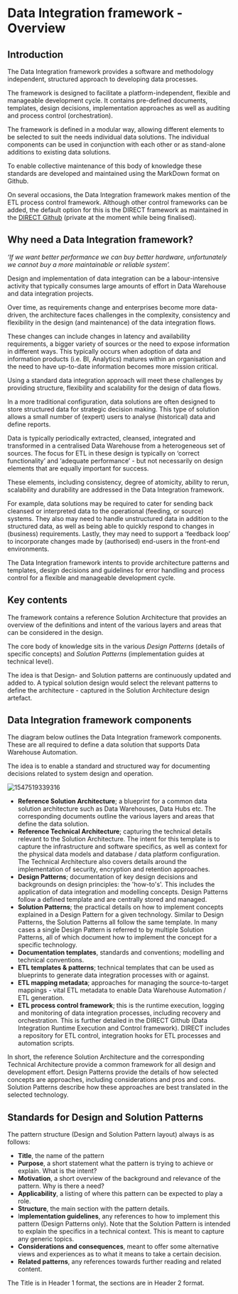 # Data Integration framework - Overview

## Introduction

The Data Integration framework provides a software and methodology independent, structured approach to developing data processes. 

The framework is designed to facilitate a platform-independent, flexible and manageable development cycle. It contains pre-defined documents, templates, design decisions, implementation approaches as well as auditing and process control (orchestration).

The framework is defined in a modular way, allowing different elements to be selected to suit the needs individual data solutions. The individual components can be used in conjunction with each other or as stand-alone additions to existing data solutions.

To enable collective maintenance of this body of knowledge these standards are developed and maintained using the MarkDown format on Github.

On several occasions, the Data Integration framework makes mention of the ETL process control framework. Although other control frameworks  can be added, the default option for this is the DIRECT framework as maintained in the [DIRECT Github](https://github.com/RoelantVos/DIRECT) (private at the moment while being finalised).

## Why need a Data Integration framework?

*‘If we want better performance we can buy better hardware, unfortunately we cannot buy a more maintainable or reliable system’.*

Design and implementation of data integration can be a labour-intensive activity that typically consumes large amounts of effort in Data Warehouse and data integration projects.

Over time, as requirements change and enterprises become more data-driven, the architecture faces challenges in the complexity, consistency and flexibility in the design (and maintenance) of the data integration flows.

These changes can include changes in latency and availability requirements, a bigger variety of sources or the need to expose information in different ways. This typically occurs when adoption of data and information products (i.e. BI, Analytics) matures within an organisation and the need to have up-to-date information becomes more mission critical.

Using a standard data integration approach will meet these challenges by providing structure, flexibility and scalability for the design of data flows.

In a more traditional configuration, data solutions are often designed to store structured data for strategic decision making. This type of solution allows a small number of (expert) users to analyse (historical) data and define reports.

Data is typically periodically extracted, cleansed, integrated and transformed in a centralised Data Warehouse from a heterogeneous set of sources. The focus for ETL in these design is typically on ‘correct functionality’ and ‘adequate performance’ - but not necessarily on design elements that are equally important for success. 

These elements, including consistency, degree of atomicity, ability to rerun, scalability and durability are addressed in the Data Integration framework. 

For example, data solutions may be required to cater for sending back cleansed or interpreted data to the operational (feeding, or source) systems. They also may need to handle unstructured data in addition to the structured data, as well as being able to quickly respond to changes in (business) requirements. Lastly, they may need to support a ‘feedback loop’ to incorporate changes made by (authorised) end-users in the front-end environments. 

The Data Integration framework intents to provide architecture patterns and templates, design decisions and guidelines for error handling and process control for a flexible and manageable development cycle.

## Key contents

The framework contains a reference Solution Architecture that provides an overview of the definitions and intent of the various layers and areas that can be considered in the design.

The core body of knowledge sits in the various *Design Patterns* (details of specific concepts) and *Solution Patterns* (implementation guides at technical level). 

The idea is that Design- and Solution patterns are continuously updated and added to. A typical solution design would select the relevant patterns to define the architecture - captured in the Solution Architecture design artefact.

## Data Integration framework components

The diagram below outlines the Data Integration framework components. These are all required to define a data solution that supports Data Warehouse Automation. 

The idea is to enable a standard and structured way for documenting decisions related to system design and operation.

 ![1547519339316](./Images/5C1547519339316.png)

* **Reference Solution Architecture**; a blueprint for a common data solution architecture such as Data Warehouses, Data Hubs etc. The corresponding documents outline the various layers and areas that define the data solution.
* **Reference Technical Architecture**; capturing the technical details relevant to the Solution Architecture. The intent for this template is to capture the infrastructure and software specifics, as well as context for the physical data models and database / data platform configuration. The Technical Architecture also covers details around the implementation of security, encryption and retention approaches.
* **Design Patterns**; documentation of key design decisions and backgrounds on design principles: the 'how-to's'. This includes the application of data integration and modelling concepts. Design Patterns follow a defined template and are centrally stored and managed.
* **Solution Patterns**; the practical details on how to implement concepts explained in a Design Pattern for a given technology. Similar to Design Patterns, the Solution Patterns all follow the same template. In many cases a single Design Pattern is referred to by multiple Solution Patterns, all of which document how to implement the concept for a specific technology.
* **Documentation templates**, standards and conventions; modelling and technical conventions.
* **ETL templates & patterns**; technical templates that can be used as blueprints to generate data integration processes with or against.
* **ETL mapping metadata**; approaches for managing the source-to-target mappings - vital ETL metadata to enable Data Warehouse Automation / ETL generation.
* **ETL process control framework**; this is the runtime execution, logging and monitoring of data integration processes, including recovery and orchestration. This is further detailed in the DIRECT Github (Data Integration Runtime Execution and Control framework). DIRECT includes a repository for ETL control, integration hooks for ETL processes and automation scripts.

In short, the reference Solution Architecture and the corresponding Technical Architecture provide a common framework for all design and development effort. Design Patterns provide the details of how selected concepts are approaches, including considerations and pros and cons. Solution Patterns describe how these approaches are best translated in the selected technology.  

## Standards for Design and Solution Patterns

The pattern structure (Design and Solution Pattern layout) always is as follows:

* **Title**, the name of the pattern
* **Purpose**, a short statement what the pattern is trying to achieve or explain. What is the intent?
* **Motivation**, a short overview of the background and relevance of the pattern. Why is there a need?
* **Applicability**, a listing of where this pattern can be expected to play a role.
* **Structure**, the main section with the pattern details.
* I**mplementation guidelines**, any references to how to implement this pattern (Design Patterns only). Note that the Solution Pattern is intended to explain the specifics in a technical context. This is meant to capture any generic topics.  
* **Considerations and consequences**, meant to offer some alternative views and experiences as to what it means to take a certain decision.
* **Related patterns**, any references towards further reading and related content.

The Title is in Header 1 format, the sections are in Header 2 format.
